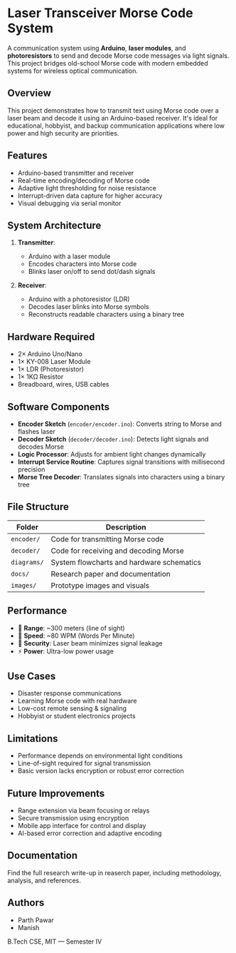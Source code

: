 #  Laser Transceiver Morse Code System

A communication system using **Arduino**, **laser modules**, and **photoresistors** to send and decode Morse code messages via light signals. 
This project bridges old-school Morse code with modern embedded systems for wireless optical communication.

##  Overview

This project demonstrates how to transmit text using Morse code over a laser beam and decode it using an Arduino-based receiver. It's ideal for educational, hobbyist, and backup communication applications where low power and high security are priorities.

## Features

- Arduino-based transmitter and receiver
- Real-time encoding/decoding of Morse code
- Adaptive light thresholding for noise resistance
- Interrupt-driven data capture for higher accuracy
- Visual debugging via serial monitor

##  System Architecture

1. **Transmitter**:
   - Arduino with a laser module
   - Encodes characters into Morse code
   - Blinks laser on/off to send dot/dash signals

2. **Receiver**:
   - Arduino with a photoresistor (LDR)
   - Decodes laser blinks into Morse symbols
   - Reconstructs readable characters using a binary tree

##  Hardware Required

- 2× Arduino Uno/Nano
- 1× KY-008 Laser Module
- 1× LDR (Photoresistor)
- 1× 1KΩ Resistor
- Breadboard, wires, USB cables

## Software Components

- **Encoder Sketch** (`encoder/encoder.ino`): Converts string to Morse and flashes laser
- **Decoder Sketch** (`decoder/decoder.ino`): Detects light signals and decodes Morse
- **Logic Processor**: Adjusts for ambient light changes dynamically
- **Interrupt Service Routine**: Captures signal transitions with millisecond precision
- **Morse Tree Decoder**: Translates signals into characters using a binary tree

##  File Structure

| Folder         | Description |
|----------------|-------------|
| `encoder/`     | Code for transmitting Morse code |
| `decoder/`     | Code for receiving and decoding Morse |
| `diagrams/`    | System flowcharts and hardware schematics |
| `docs/`        | Research paper and documentation |
| `images/`      | Prototype images and visuals |

##  Performance

- 📡 **Range**: ~300 meters (line of sight)
- 💬 **Speed**: ~80 WPM (Words Per Minute)
- 🔐 **Security**: Laser beam minimizes signal leakage
- ⚡ **Power**: Ultra-low power usage

##  Use Cases

- Disaster response communications
- Learning Morse code with real hardware
- Low-cost remote sensing & signaling
- Hobbyist or student electronics projects

##  Limitations

- Performance depends on environmental light conditions
- Line-of-sight required for signal transmission
- Basic version lacks encryption or robust error correction

## Future Improvements

- Range extension via beam focusing or relays
- Secure transmission using encryption
- Mobile app interface for control and display
- AI-based error correction and adaptive encoding

## Documentation

Find the full research write-up in reaserch paper, including methodology, analysis, and references.

## Authors

- Parth Pawar     
- Manish  


B.Tech CSE, MIT — Semester IV


